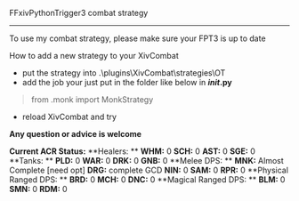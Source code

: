 FFxivPythonTrigger3 combat strategy

---

To use my combat strategy, please make sure your FPT3 is up to date

How to add a new strategy to your XivCombat

* put the strategy into .\plugins\XivCombat\strategies\OT
* add the job your just put in the folder like below in **_init_.py**

> from .monk import MonkStrategy

* reload XivCombat and try

**Any question or advice is welcome**


**Current ACR Status:**
**Healers: **
        **WHM:** 0
        **SCH:** 0
        **AST:** 0
        **SGE:** 0
**Tanks: **
        **PLD:** 0
        **WAR:** 0
        **DRK:** 0
        **GNB:** 0
**Melee DPS: **
        **MNK:** Almost Complete [need opt]
        **DRG:** complete GCD
        **NIN:** 0
        **SAM:** 0
        **RPR:** 0
**Physical Ranged DPS: **
        **BRD:** 0
        **MCH:** 0
        **DNC:** 0
**Magical Ranged DPS: **
        **BLM:** 0
        **SMN:** 0
        **RDM:** 0
